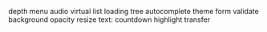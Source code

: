 depth menu
audio
virtual list
loading tree
autocomplete
theme
form validate
background opacity
resize
text: countdown highlight
transfer
